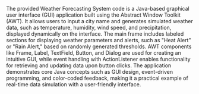 The provided Weather Forecasting System code is a Java-based graphical user interface (GUI) application built using the Abstract Window Toolkit (AWT). It allows users to input a city name and generates simulated weather data, such as temperature, humidity, wind speed, and precipitation, displayed dynamically on the interface. The main frame includes labeled sections for displaying weather parameters and alerts, such as "Heat Alert" or "Rain Alert," based on randomly generated thresholds. AWT components like Frame, Label, TextField, Button, and Dialog are used for creating an intuitive GUI, while event handling with ActionListener enables functionality for retrieving and updating data upon button clicks. The application demonstrates core Java concepts such as GUI design, event-driven programming, and color-coded feedback, making it a practical example of real-time data simulation with a user-friendly interface.
